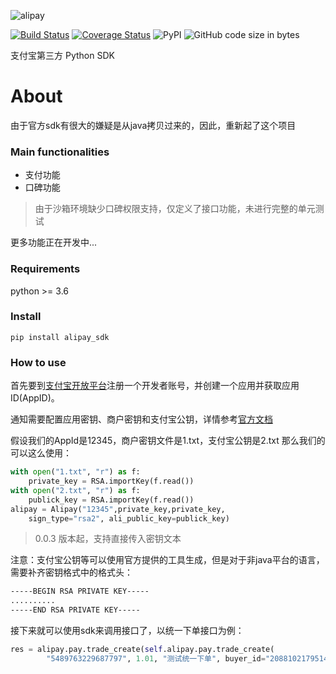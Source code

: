 ![alipay](alipay.png)

[![Build Status](https://travis-ci.org/block-cat/alipay_sdk.svg?branch=master)](https://travis-ci.org/block-cat/alipay_sdk)
[![Coverage Status](https://coveralls.io/repos/github/block-cat/alipay_sdk/badge.svg?branch=master)](https://coveralls.io/github/block-cat/alipay_sdk?branch=master)
![PyPI](https://img.shields.io/pypi/v/alipay_sdk)
![GitHub code size in bytes](https://img.shields.io/github/languages/code-size/block-cat/alipay_sdk)


支付宝第三方 Python SDK

# About

由于官方sdk有很大的嫌疑是从java拷贝过来的，因此，重新起了这个项目

### Main functionalities

* 支付功能
* 口碑功能

> 由于沙箱环境缺少口碑权限支持，仅定义了接口功能，未进行完整的单元测试

更多功能正在开发中...

### Requirements

python >= 3.6

### Install

```
pip install alipay_sdk
```

### How to use

首先要到[支付宝开放平台](https://openhome.alipay.com/)注册一个开发者账号，并创建一个应用并获取应用ID(AppID)。

通知需要配置应用密钥、商户密钥和支付宝公钥，详情参考[官方文档](https://docs.open.alipay.com/291/105971/)

假设我们的AppId是12345，商户密钥文件是1.txt，支付宝公钥是2.txt
那么我们的可以这么使用：

```python
with open("1.txt", "r") as f:
    private_key = RSA.importKey(f.read())
with open("2.txt", "r") as f:
    publick_key = RSA.importKey(f.read())
alipay = Alipay("12345",private_key,private_key,
    sign_type="rsa2", ali_public_key=publick_key)
```

> 0.0.3 版本起，支持直接传入密钥文本

注意：支付宝公钥等可以使用官方提供的工具生成，但是对于非java平台的语言，需要补齐密钥格式中的格式头：

```txt
-----BEGIN RSA PRIVATE KEY-----
..........
-----END RSA PRIVATE KEY-----
```

接下来就可以使用sdk来调用接口了，以统一下单接口为例：

```python
res = alipay.pay.trade_create(self.alipay.pay.trade_create(
        "5489763229687797", 1.01, "测试统一下单", buyer_id="208810217951438X"))
```
